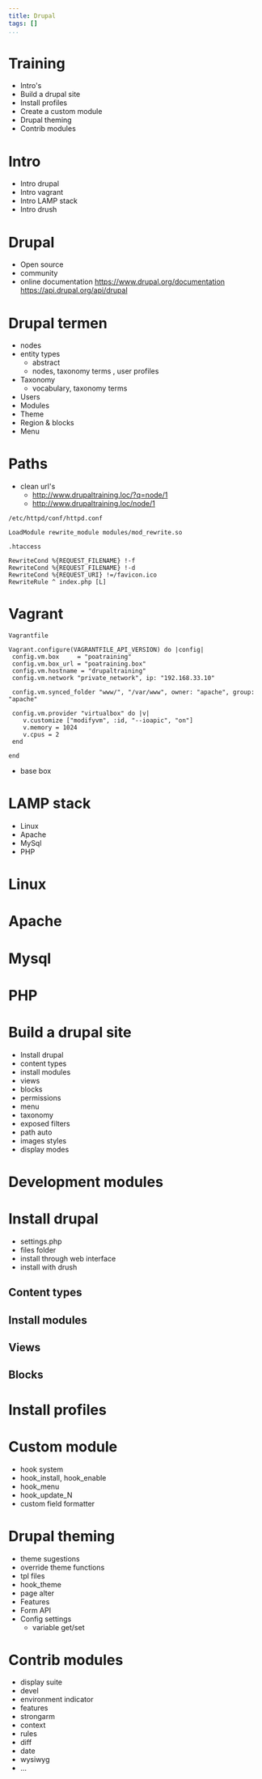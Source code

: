 ```yaml
---
title: Drupal
tags: []
...
```


# Training
* Intro's
* Build a drupal site
* Install profiles
* Create a custom module
* Drupal theming
* Contrib modules

# Intro
* Intro drupal
* Intro vagrant
* Intro LAMP stack
* Intro drush

# Drupal
* Open source
* community
* online documentation 
  https://www.drupal.org/documentation
  https://api.drupal.org/api/drupal

# Drupal termen
* nodes
* entity types
    * abstract
    * nodes, taxonomy terms , user profiles
* Taxonomy
    * vocabulary, taxonomy terms
* Users
* Modules
* Theme
* Region & blocks
* Menu

# Paths
* clean url's
    * http://www.drupaltraining.loc/?q=node/1
    * http://www.drupaltraining.loc/node/1

```
/etc/httpd/conf/httpd.conf

LoadModule rewrite_module modules/mod_rewrite.so
```

```
.htaccess

RewriteCond %{REQUEST_FILENAME} !-f
RewriteCond %{REQUEST_FILENAME} !-d
RewriteCond %{REQUEST_URI} !=/favicon.ico
RewriteRule ^ index.php [L]
```

# Vagrant

```
Vagrantfile

Vagrant.configure(VAGRANTFILE_API_VERSION) do |config|
 config.vm.box     = "poatraining" 
 config.vm.box_url = "poatraining.box"
 config.vm.hostname = "drupaltraining"
 config.vm.network "private_network", ip: "192.168.33.10"

 config.vm.synced_folder "www/", "/var/www", owner: "apache", group: "apache"

 config.vm.provider "virtualbox" do |v|
    v.customize ["modifyvm", :id, "--ioapic", "on"]
    v.memory = 1024
    v.cpus = 2
 end

end

```

* base box


# LAMP stack
* Linux
* Apache
* MySql
* PHP

# Linux

# Apache

# Mysql

# PHP

# Build a drupal site
* Install drupal
* content types
* install modules
* views
* blocks
* permissions
* menu
* taxonomy
* exposed filters
* path auto
* images styles
* display modes
  
# Development modules

# Install drupal
* settings.php
* files folder
* install through web interface
* install with drush

## Content types

## Install modules

## Views

## Blocks
  
# Install profiles

# Custom module
* hook system
* hook_install, hook_enable
* hook_menu
* hook_update_N
* custom field formatter

# Drupal theming
* theme sugestions
* override theme functions
* tpl files
* hook_theme
* page alter
* Features
* Form API
* Config settings
    * variable get/set

# Contrib modules
* display suite
* devel
* environment indicator
* features
* strongarm
* context
* rules
* diff
* date
* wysiwyg
* ...
